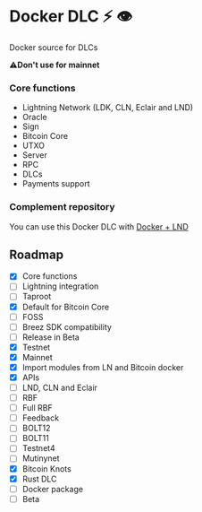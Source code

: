 # Docker DLC ⚡ 👁️

Docker source for DLCs

 ⚠️**Don't use for mainnet**

### Core functions

- Lightning Network (LDK, CLN, Eclair and LND)
- Oracle
- Sign
- Bitcoin Core
- UTXO
- Server
- RPC
- DLCs
- Payments support


### Complement repository

You can use this Docker DLC with [Docker + LND](https://github.com/giovantenne/awning)

## Roadmap

- [x] Core functions
- [ ] Lightning integration
- [ ] Taproot
- [x] Default for Bitcoin Core
- [ ] FOSS
- [ ] Breez SDK compatibility
- [ ] Release in Beta
- [x] Testnet
- [x] Mainnet
- [x] Import modules from LN and Bitcoin docker
- [x] APIs
- [ ] LND, CLN and Eclair
- [ ] RBF
- [ ] Full RBF
- [ ] Feedback
- [ ] BOLT12
- [ ] BOLT11
- [ ] Testnet4
- [ ] Mutinynet
- [x] Bitcoin Knots
- [x] Rust DLC
- [ ] Docker package
- [ ] Beta 